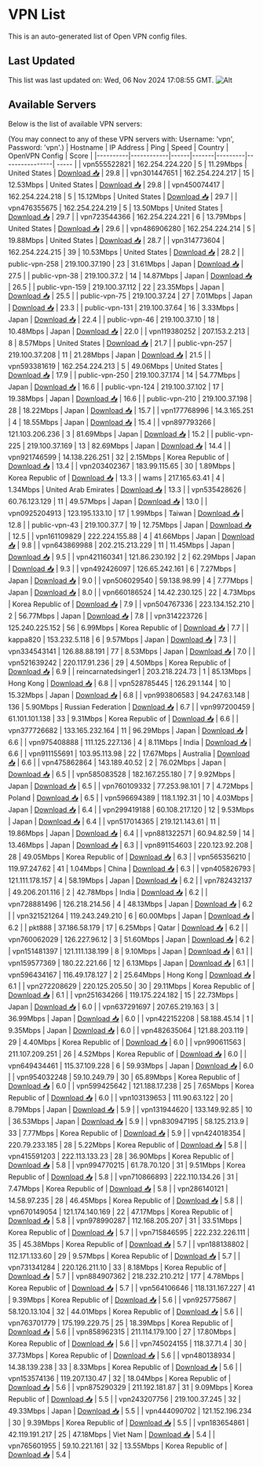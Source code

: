 # VPN List

This is an auto-generated list of Open VPN config files.

## Last Updated

This list was last updated on: Wed, 06 Nov 2024 17:08:55 GMT.
![Alt](https://repobeats.axiom.co/api/embed/186b98318ef1479477931607c1ad7d823f12451f.svg "Repobeats analytics image")

## Available Servers

Below is the list of available VPN servers:

(You may connect to any of these VPN servers with: Username: 'vpn', Password: 'vpn'.)
| Hostname | IP Address | Ping | Speed | Country | OpenVPN Config | Score |
|----------|------------|------|-------|---------|----------------| ----- |
| vpn555522821 | 162.254.224.220 | 5 | 11.29Mbps | United States | [Download 📥](./configs/server_0_US.ovpn) | 29.8 |
| vpn301447651 | 162.254.224.217 | 15 | 12.53Mbps | United States | [Download 📥](./configs/server_1_US.ovpn) | 29.8 |
| vpn450074417 | 162.254.224.218 | 5 | 15.12Mbps | United States | [Download 📥](./configs/server_2_US.ovpn) | 29.7 |
| vpn476355675 | 162.254.224.219 | 5 | 13.50Mbps | United States | [Download 📥](./configs/server_3_US.ovpn) | 29.7 |
| vpn723544366 | 162.254.224.221 | 6 | 13.79Mbps | United States | [Download 📥](./configs/server_4_US.ovpn) | 29.6 |
| vpn486906280 | 162.254.224.214 | 5 | 19.88Mbps | United States | [Download 📥](./configs/server_5_US.ovpn) | 28.7 |
| vpn314773604 | 162.254.224.215 | 39 | 10.53Mbps | United States | [Download 📥](./configs/server_6_US.ovpn) | 28.2 |
| public-vpn-258 | 219.100.37.190 | 23 | 31.61Mbps | Japan | [Download 📥](./configs/server_7_JP.ovpn) | 27.5 |
| public-vpn-38 | 219.100.37.2 | 14 | 14.87Mbps | Japan | [Download 📥](./configs/server_8_JP.ovpn) | 26.5 |
| public-vpn-159 | 219.100.37.112 | 22 | 23.35Mbps | Japan | [Download 📥](./configs/server_9_JP.ovpn) | 25.5 |
| public-vpn-75 | 219.100.37.24 | 27 | 7.01Mbps | Japan | [Download 📥](./configs/server_10_JP.ovpn) | 23.3 |
| public-vpn-131 | 219.100.37.64 | 16 | 3.33Mbps | Japan | [Download 📥](./configs/server_11_JP.ovpn) | 22.4 |
| public-vpn-46 | 219.100.37.10 | 18 | 10.48Mbps | Japan | [Download 📥](./configs/server_12_JP.ovpn) | 22.0 |
| vpn119380252 | 207.153.2.213 | 8 | 8.57Mbps | United States | [Download 📥](./configs/server_13_US.ovpn) | 21.7 |
| public-vpn-257 | 219.100.37.208 | 11 | 21.28Mbps | Japan | [Download 📥](./configs/server_14_JP.ovpn) | 21.5 |
| vpn593381619 | 162.254.224.213 | 5 | 49.06Mbps | United States | [Download 📥](./configs/server_15_US.ovpn) | 17.9 |
| public-vpn-250 | 219.100.37.174 | 14 | 54.77Mbps | Japan | [Download 📥](./configs/server_16_JP.ovpn) | 16.6 |
| public-vpn-124 | 219.100.37.102 | 17 | 19.38Mbps | Japan | [Download 📥](./configs/server_17_JP.ovpn) | 16.6 |
| public-vpn-210 | 219.100.37.198 | 28 | 18.22Mbps | Japan | [Download 📥](./configs/server_18_JP.ovpn) | 15.7 |
| vpn177768996 | 14.3.165.251 | 4 | 18.55Mbps | Japan | [Download 📥](./configs/server_19_JP.ovpn) | 15.4 |
| vpn897793266 | 121.103.206.236 | 3 | 81.69Mbps | Japan | [Download 📥](./configs/server_20_JP.ovpn) | 15.2 |
| public-vpn-225 | 219.100.37.169 | 13 | 82.69Mbps | Japan | [Download 📥](./configs/server_21_JP.ovpn) | 14.4 |
| vpn921746599 | 14.138.226.251 | 32 | 2.15Mbps | Korea Republic of | [Download 📥](./configs/server_22_KR.ovpn) | 13.4 |
| vpn203402367 | 183.99.115.65 | 30 | 1.89Mbps | Korea Republic of | [Download 📥](./configs/server_23_KR.ovpn) | 13.3 |
| wams | 217.165.63.41 | 4 | 1.34Mbps | United Arab Emirates | [Download 📥](./configs/server_24_AE.ovpn) | 13.3 |
| vpn535428626 | 60.76.123.129 | 11 | 49.57Mbps | Japan | [Download 📥](./configs/server_25_JP.ovpn) | 13.0 |
| vpn0925204913 | 123.195.133.10 | 17 | 1.99Mbps | Taiwan | [Download 📥](./configs/server_26_TW.ovpn) | 12.8 |
| public-vpn-43 | 219.100.37.7 | 19 | 12.75Mbps | Japan | [Download 📥](./configs/server_27_JP.ovpn) | 12.5 |
| vpn161109829 | 222.224.155.88 | 4 | 41.66Mbps | Japan | [Download 📥](./configs/server_28_JP.ovpn) | 9.8 |
| vpn643869988 | 202.215.213.229 | 11 | 11.45Mbps | Japan | [Download 📥](./configs/server_29_JP.ovpn) | 9.5 |
| vpn421160341 | 121.86.230.192 | 2 | 62.29Mbps | Japan | [Download 📥](./configs/server_30_JP.ovpn) | 9.3 |
| vpn492426097 | 126.65.242.161 | 6 | 7.27Mbps | Japan | [Download 📥](./configs/server_31_JP.ovpn) | 9.0 |
| vpn506029540 | 59.138.98.99 | 4 | 7.77Mbps | Japan | [Download 📥](./configs/server_32_JP.ovpn) | 8.0 |
| vpn660186524 | 14.42.230.125 | 22 | 4.73Mbps | Korea Republic of | [Download 📥](./configs/server_33_KR.ovpn) | 7.9 |
| vpn504767336 | 223.134.152.210 | 2 | 56.77Mbps | Japan | [Download 📥](./configs/server_34_JP.ovpn) | 7.8 |
| vpn314223726 | 125.240.225.152 | 56 | 6.99Mbps | Korea Republic of | [Download 📥](./configs/server_35_KR.ovpn) | 7.7 |
| kappa820 | 153.232.5.118 | 6 | 9.57Mbps | Japan | [Download 📥](./configs/server_36_JP.ovpn) | 7.3 |
| vpn334543141 | 126.88.88.191 | 77 | 8.53Mbps | Japan | [Download 📥](./configs/server_37_JP.ovpn) | 7.0 |
| vpn521639242 | 220.117.91.236 | 29 | 4.50Mbps | Korea Republic of | [Download 📥](./configs/server_38_KR.ovpn) | 6.9 |
| reincarnatedsinger1 | 203.218.224.73 | 1 | 85.13Mbps | Hong Kong | [Download 📥](./configs/server_39_HK.ovpn) | 6.8 |
| vpn528785445 | 126.29.1.144 | 10 | 15.32Mbps | Japan | [Download 📥](./configs/server_40_JP.ovpn) | 6.8 |
| vpn993806583 | 94.247.63.148 | 136 | 5.90Mbps | Russian Federation | [Download 📥](./configs/server_41_RU.ovpn) | 6.7 |
| vpn997200459 | 61.101.101.138 | 33 | 9.31Mbps | Korea Republic of | [Download 📥](./configs/server_42_KR.ovpn) | 6.6 |
| vpn377726682 | 133.165.232.164 | 11 | 96.29Mbps | Japan | [Download 📥](./configs/server_43_JP.ovpn) | 6.6 |
| vpn975408888 | 111.125.227.136 | 4 | 8.11Mbps | India | [Download 📥](./configs/server_44_IN.ovpn) | 6.6 |
| vpn911155691 | 103.95.113.98 | 22 | 17.67Mbps | Australia | [Download 📥](./configs/server_45_AU.ovpn) | 6.6 |
| vpn475862864 | 143.189.40.52 | 2 | 76.02Mbps | Japan | [Download 📥](./configs/server_46_JP.ovpn) | 6.5 |
| vpn585083528 | 182.167.255.180 | 7 | 9.92Mbps | Japan | [Download 📥](./configs/server_47_JP.ovpn) | 6.5 |
| vpn760109332 | 77.253.98.101 | 7 | 4.72Mbps | Poland | [Download 📥](./configs/server_48_PL.ovpn) | 6.5 |
| vpn596694389 | 118.1.192.31 | 10 | 4.03Mbps | Japan | [Download 📥](./configs/server_49_JP.ovpn) | 6.4 |
| vpn299419188 | 60.108.217.120 | 12 | 9.53Mbps | Japan | [Download 📥](./configs/server_50_JP.ovpn) | 6.4 |
| vpn517014365 | 219.121.143.61 | 11 | 19.86Mbps | Japan | [Download 📥](./configs/server_51_JP.ovpn) | 6.4 |
| vpn881322571 | 60.94.82.59 | 14 | 13.46Mbps | Japan | [Download 📥](./configs/server_52_JP.ovpn) | 6.3 |
| vpn891154603 | 220.123.92.208 | 28 | 49.05Mbps | Korea Republic of | [Download 📥](./configs/server_53_KR.ovpn) | 6.3 |
| vpn565356210 | 119.97.247.62 | 41 | 1.04Mbps | China | [Download 📥](./configs/server_54_CN.ovpn) | 6.3 |
| vpn405826793 | 121.111.178.157 | 4 | 58.19Mbps | Japan | [Download 📥](./configs/server_55_JP.ovpn) | 6.2 |
| vpn782432137 | 49.206.201.116 | 2 | 42.78Mbps | India | [Download 📥](./configs/server_56_IN.ovpn) | 6.2 |
| vpn728881496 | 126.218.214.56 | 4 | 48.13Mbps | Japan | [Download 📥](./configs/server_57_JP.ovpn) | 6.2 |
| vpn321521264 | 119.243.249.210 | 6 | 60.00Mbps | Japan | [Download 📥](./configs/server_58_JP.ovpn) | 6.2 |
| pkt888 | 37.186.58.179 | 17 | 6.25Mbps | Qatar | [Download 📥](./configs/server_59_QA.ovpn) | 6.2 |
| vpn760062029 | 126.227.96.12 | 3 | 51.60Mbps | Japan | [Download 📥](./configs/server_60_JP.ovpn) | 6.2 |
| vpn151481397 | 121.111.138.199 | 8 | 9.10Mbps | Japan | [Download 📥](./configs/server_61_JP.ovpn) | 6.1 |
| vpn159577369 | 180.22.221.66 | 12 | 6.13Mbps | Japan | [Download 📥](./configs/server_62_JP.ovpn) | 6.1 |
| vpn596434167 | 116.49.178.127 | 2 | 25.64Mbps | Hong Kong | [Download 📥](./configs/server_63_HK.ovpn) | 6.1 |
| vpn272208629 | 220.125.205.50 | 30 | 29.11Mbps | Korea Republic of | [Download 📥](./configs/server_64_KR.ovpn) | 6.1 |
| vpn251634266 | 119.175.224.182 | 15 | 22.73Mbps | Japan | [Download 📥](./configs/server_65_JP.ovpn) | 6.0 |
| vpn637291697 | 207.65.219.163 | 3 | 36.99Mbps | Japan | [Download 📥](./configs/server_66_JP.ovpn) | 6.0 |
| vpn422152208 | 58.188.45.14 | 1 | 9.35Mbps | Japan | [Download 📥](./configs/server_67_JP.ovpn) | 6.0 |
| vpn482635064 | 121.88.203.119 | 29 | 4.40Mbps | Korea Republic of | [Download 📥](./configs/server_68_KR.ovpn) | 6.0 |
| vpn990611563 | 211.107.209.251 | 26 | 4.52Mbps | Korea Republic of | [Download 📥](./configs/server_69_KR.ovpn) | 6.0 |
| vpn649434461 | 115.37.109.228 | 6 | 59.93Mbps | Japan | [Download 📥](./configs/server_70_JP.ovpn) | 6.0 |
| vpn954032248 | 59.10.249.79 | 30 | 65.89Mbps | Korea Republic of | [Download 📥](./configs/server_71_KR.ovpn) | 6.0 |
| vpn599425642 | 121.188.17.238 | 25 | 7.65Mbps | Korea Republic of | [Download 📥](./configs/server_72_KR.ovpn) | 6.0 |
| vpn103139653 | 111.90.63.122 | 20 | 8.79Mbps | Japan | [Download 📥](./configs/server_73_JP.ovpn) | 5.9 |
| vpn131944620 | 133.149.92.85 | 10 | 36.53Mbps | Japan | [Download 📥](./configs/server_74_JP.ovpn) | 5.9 |
| vpn830947195 | 58.125.213.9 | 33 | 7.77Mbps | Korea Republic of | [Download 📥](./configs/server_75_KR.ovpn) | 5.9 |
| vpn424018354 | 220.79.233.185 | 28 | 5.22Mbps | Korea Republic of | [Download 📥](./configs/server_76_KR.ovpn) | 5.8 |
| vpn415591203 | 222.113.133.23 | 28 | 36.90Mbps | Korea Republic of | [Download 📥](./configs/server_77_KR.ovpn) | 5.8 |
| vpn994770215 | 61.78.70.120 | 31 | 9.51Mbps | Korea Republic of | [Download 📥](./configs/server_78_KR.ovpn) | 5.8 |
| vpn710866893 | 222.110.134.26 | 31 | 7.47Mbps | Korea Republic of | [Download 📥](./configs/server_79_KR.ovpn) | 5.8 |
| vpn286140121 | 14.58.97.235 | 28 | 46.45Mbps | Korea Republic of | [Download 📥](./configs/server_80_KR.ovpn) | 5.8 |
| vpn670149054 | 121.174.140.169 | 22 | 47.17Mbps | Korea Republic of | [Download 📥](./configs/server_81_KR.ovpn) | 5.8 |
| vpn978990287 | 112.168.205.207 | 31 | 33.51Mbps | Korea Republic of | [Download 📥](./configs/server_82_KR.ovpn) | 5.7 |
| vpn715846595 | 222.232.226.111 | 35 | 45.38Mbps | Korea Republic of | [Download 📥](./configs/server_83_KR.ovpn) | 5.7 |
| vpn188138802 | 112.171.133.60 | 29 | 9.57Mbps | Korea Republic of | [Download 📥](./configs/server_84_KR.ovpn) | 5.7 |
| vpn731341284 | 220.126.211.10 | 33 | 8.18Mbps | Korea Republic of | [Download 📥](./configs/server_85_KR.ovpn) | 5.7 |
| vpn884907362 | 218.232.210.212 | 177 | 4.78Mbps | Korea Republic of | [Download 📥](./configs/server_86_KR.ovpn) | 5.7 |
| vpn564106646 | 118.131.167.227 | 41 | 9.39Mbps | Korea Republic of | [Download 📥](./configs/server_87_KR.ovpn) | 5.6 |
| vpn925775867 | 58.120.13.104 | 32 | 44.01Mbps | Korea Republic of | [Download 📥](./configs/server_88_KR.ovpn) | 5.6 |
| vpn763701779 | 175.199.229.75 | 25 | 18.39Mbps | Korea Republic of | [Download 📥](./configs/server_89_KR.ovpn) | 5.6 |
| vpn858962315 | 211.114.179.100 | 27 | 17.80Mbps | Korea Republic of | [Download 📥](./configs/server_90_KR.ovpn) | 5.6 |
| vpn745024155 | 118.37.71.4 | 30 | 37.73Mbps | Korea Republic of | [Download 📥](./configs/server_91_KR.ovpn) | 5.6 |
| vpn480138934 | 14.38.139.238 | 33 | 8.33Mbps | Korea Republic of | [Download 📥](./configs/server_92_KR.ovpn) | 5.6 |
| vpn153574136 | 119.207.130.47 | 32 | 18.04Mbps | Korea Republic of | [Download 📥](./configs/server_93_KR.ovpn) | 5.6 |
| vpn875290329 | 211.192.181.87 | 31 | 9.09Mbps | Korea Republic of | [Download 📥](./configs/server_94_KR.ovpn) | 5.5 |
| vpn243207756 | 219.100.37.245 | 32 | 49.33Mbps | Japan | [Download 📥](./configs/server_95_JP.ovpn) | 5.5 |
| vpn444090702 | 121.152.196.234 | 30 | 9.39Mbps | Korea Republic of | [Download 📥](./configs/server_96_KR.ovpn) | 5.5 |
| vpn183654861 | 42.119.191.217 | 25 | 47.18Mbps | Viet Nam | [Download 📥](./configs/server_97_VN.ovpn) | 5.4 |
| vpn765601955 | 59.10.221.161 | 32 | 13.55Mbps | Korea Republic of | [Download 📥](./configs/server_98_KR.ovpn) | 5.4 |
